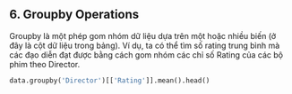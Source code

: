 ## 6. Groupby Operations
Groupby là một phép gom nhóm dữ liệu dựa trên một hoặc nhiều biến (ở đây là cột dữ liệu trong bảng). Ví dụ, ta có thể tìm số rating trung bình mà các đạo diễn đạt được bằng cách gom nhóm các chỉ số Rating của các bộ phim theo Director.

```python
data.groupby('Director')[['Rating']].mean().head()
